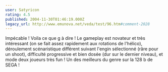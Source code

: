 ```yaml
---
user: Satyricon
rating: 4.5
published: 2004-11-30T01:46:19.000Z
legacy_url: http://www.emunova.net/veda/test/96.htm#comment-2028
---
```

Impécable ! Voila ce que g à dire !
Le gameplay est novateur et très intéressant (on se fait assez rapidement aux rotations de l'hélico), déroulement scénaristique différent suivant l'engin sélectionné (râre pour un shoot), difficulté progressive et bien dosée (dur sur le dernier niveau), et mode deux joueurs très fun !
Un des meilleurs du genre sur la 128 b de SEGA !